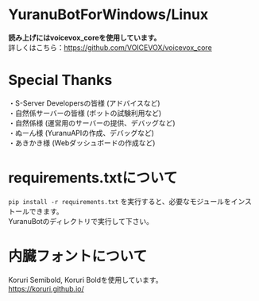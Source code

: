 # YuranuBotForWindows/Linux
**読み上げにはvoicevox_coreを使用しています。**<br>
詳しくはこちら：https://github.com/VOICEVOX/voicevox_core

# Special Thanks
・S-Server Developersの皆様 (アドバイスなど)<br>
・自然係サーバーの皆様 (ボットの試験利用など)<br>
・自然係様 (運営用のサーバーの提供、デバッグなど)<br>
・ぬーん様 (YuranuAPIの作成、デバッグなど)<br>
・あきかき様 (Webダッシュボードの作成など)<br>

# requirements.txtについて
`pip install -r requirements.txt` を実行すると、必要なモジュールをインストールできます。<br>
YuranuBotのディレクトリで実行して下さい。

# 内臓フォントについて
Koruri Semibold, Koruri Boldを使用しています。<br>
https://koruri.github.io/
